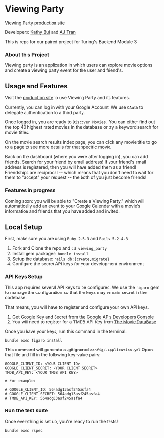 # Viewing Party

[Viewing Party production site](https://peaceful-journey-75998.herokuapp.com/)

Developers: [Kathy Bui](http://github.com/kathybui732) and [AJ Tran](http://github.com/ajtran303/)

This is repo for our paired project for Turing's Backend Module 3.

### About this Project

Viewing party is an application in which users can explore movie options and create a viewing party event for the user and friend's.

## Usage and Features

Visit the [production site](https://peaceful-journey-75998.herokuapp.com/) to use Viewing Party and its features.

Currently, you can log in with your Google Account. We use `OAuth` to delegate authentication to a third party.

Once logged in, you are ready to `Discover Movies.` You can either find out the top 40 highest rated movies in the database or try a keyword search for movie titles.

On the movie search results index page, you can click any movie title to go to a page to see more details for that specific movie.

Back on the dashboard (where you were after logging in), you can add friends. Search for your friend by email address! If your friend's email address is registered, then you will have added them as a friend! Friendships are reciprocal -- which means that you don't need to wait for them to "accept" your request -- the both of you just become friends!

### Features in progress

Coming soon: you will be able to "Create a Viewing Party," which will automatically add an event to your Google Calendar with a movie's information and friends that you have added and invited.

## Local Setup

First, make sure you are using `Ruby 2.5.3` and `Rails 5.2.4.3`

1. Fork and Clone the repo and `cd viewing_party`
2. Install gem packages: `bundle install`
3. Setup the database: `rails db:{create,migrate}`
4. Configure the secret API keys for your development environment

### API Keys Setup

This app requires several API keys to be configured. We use the `figaro` gem to manage the configuration so that the keys may remain secret in the codebase.

That means, you will have to register and configure your own API keys.

1. Get Google Key and Secret from the [Google APIs Developers Console](https://console.developers.google.com/)
2. You will need to register for a TMDB API Key from [The Movie DataBase](https://developers.themoviedb.org/3/getting-started/introduction)


Once you have your keys, run this command in the terminal:

```
bundle exec figaro install
```

This command will generate a .gitignored `config/.application.yml` Open that file and fill in the following key-value pairs:

```
GOOGLE_CLIENT_ID: <YOUR CLIENT ID>
GOOGLE_CLIENT_SECRET: <YOUR CLIENT SECRET>
TMDB_API_KEY: <YOUR TMDB API KEY>

# For example:

# GOOGLE_CLIENT_ID: 564adg13asf245asfa4
# GOOGLE_CLIENT_SECRET: 564adg13asf245asfa4
# TMDB_API_KEY: 564adg13asf245asfa4
```

### Run the test suite

Once everything is set up, you're ready to run the tests!

```
bundle exec rspec
```
